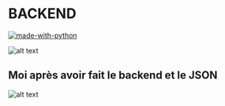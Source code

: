 # BACKEND

[![made-with-python](https://img.shields.io/badge/Made%20with-Python-1f425f.svg)](https://www.python.org/)

![alt text](https://github.com/benjamin-milhet/4A_ILC_GHYS_MILHET_CLOUD_COMPUTING/blob/main/images/meme2.jpeg?raw=true)

## Moi après avoir fait le backend et le JSON
![alt text](https://github.com/benjamin-milhet/4A_ILC_GHYS_MILHET_CLOUD_COMPUTING/blob/main/images/meme3.jpeg?raw=true)
